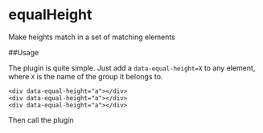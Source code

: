 equalHeight
===========

 Make heights match in a set of matching elements
 
 ##Usage
 
The plugin is quite simple. Just add a `data-equal-height=X` to any element, where `X` is the name of the group it belongs to. 

    <div data-equal-height="a"></div>
    <div data-equal-height="a"></div>
    <div data-equal-height="a"></div>

Then call the plugin 
  


 
 
